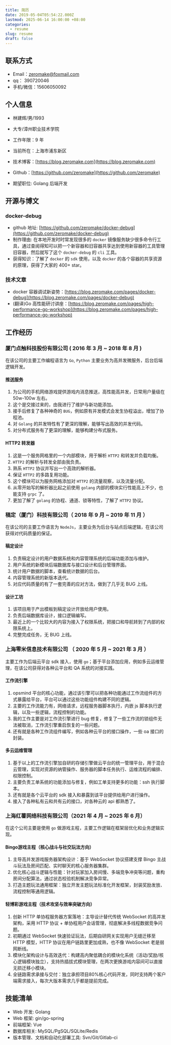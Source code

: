 ```yaml
---
title: 简历
date: 2019-05-04T05:54:22.000Z
lastmod: 2025-06-14 16:00:00 +08:00
categories:
  - resume
slug: resume
draft: false
---
```


## 联系方式

-   Email：zeromake@foxmail.com
-   qq： 390720046
-   手机/微信：15606050092

## 个人信息

-   林建辉/男/1993
-   大专/漳州职业技术学院
-   工作年限：9 年
-   当前所在：上海市浦东新区
-   技术博客：[https://blog.zeromake.com](https://blog.zeromake.com)
-   Github：[https://github.com/zeromake](https://github.com/zeromake)

-   期望职位: Golang 后端开发


## 开源与博文

### docker-debug

-   github 地址: [https://github.com/zeromake/docker-debug](https://github.com/zeromake/docker-debug)
-   制作理由: 在本地开发时时常发现很多的 `docker` 镜像服务缺少很多命令行工具，通过查阅得知可以把一个新容器和旧容器共享达到使用新容器的工具管理旧容器，然后就写了这个 `docker-debug` 的 `cli` 工具。
-   获得知识：了解了 `docker` 的 `sdk` 使用，以及 `docker` 的各个容器的共享资源的原理，获得了大家的 400+ star。

### 技术文章

-   docker 容器调试新姿势：[https://blog.zeromake.com/pages/docker-debug](https://blog.zeromake.com/pages/docker-debug)
-   (翻译)Go 高性能研讨讲座：[https://blog.zeromake.com/pages/high-performance-go-workshop](https://blog.zeromake.com/pages/high-performance-go-workshop)


## 工作经历

### 厦门点触科技股份有限公司 ( 2016 年 3 月 ~ 2018 年 8 月 )

在该公司的主要工作编程语言为 `Go`, `Python` 主要业务为高并发微服务，后台后端逻辑开发。


#### 推送服务

1. 为公司的手机网络游戏提供游戏内消息推送，高性能高并发，日常用户量级在 50w-100w 左右。
2. 这个是交接过来的，由我进行了维护与新功能添加。
3. 接手后修复了各种神奇的 `BUG`，例如原有并发模式会发生协程溢出，增加了协程池。
4. 对 `Golang` 的并发特性有了更深的理解，能够写出高效的并发代码。
6. 对分布式服务有了更深的理解，能够构建分布式服务。

#### HTTP2 转发器

1. 这是一个服务网格里的一个内部模块，用于解析 `HTTP2` 和转发并负载均衡。
2. `HTTP2` 的解析与转发全部由我负责。
3. 熟系 `HTTP2` 协议并写出一个高效的解析器。
4. 保证 `HTTP2` 的多路复用功能。
5. 这个模块可以为服务网格添加对 `HTTP2` 的流量观察，以及流量分配。
6. 从零开始写的解析器比起之前使用 `golang` 内部的模块实行性能高上不少，也能支持 `grpc` 了。
7. 更加了解了 `golang` 的协程、通道、锁等特性，了解了 `HTTP2` 协议。

### 稿定（厦门）科技有限公司（ 2018 年 9 月 ~ 2019 年 11 月 ）

在该公司的主要工作语言为 `NodeJs`，主要业务为后台与站点后端逻辑，在该公司获得对代码质量的保证。

#### 稿定设计

1. 负责稿定设计的用户数据系统和内容管理系统的后端功能添加与维护。
2. 用户系统的新模块后端数据库与接口设计和后台管理界面。
3. 统计用户数据的脚本，查看统计数据的后台。
4. 内容管理系统的新版本迭代。
5. 对应代码质量的有了一套完善的应对方法，做到了几乎无 BUG 上线。

#### 设计工坊

1. 该项目用于产出模板到稿定设计开放给用户使用。
2. 负责后端数据库设计，接口逻辑编写。
3. 最近上的一个比较大的内容为接入了权限系统，把接口和导航转到了内部的权限系统上。
4. 完整完成任务，无 BUG 上线。

### 上海零米信息技术有限公司 （ 2020 年 5 月 ~ 2021 年 3 月 ）

主要工作为后端云平台 sdk 接入，使用 `go`；基于平台添加应用，例如多云运维管理，在该公司获得对各种云平台和 QA 系统的对接实践。

#### 工作流引擎

1. opsmind 平台的核心功能，通过该引擎可以把各种功能通过工作流组件的方式暴露给平台，平台可以通过这些功能组件构建不同的逻辑。
2. 主要的工作流能力有，网络请求，远程服务器脚本执行，内嵌 js 脚本执行逻辑，以及一些逻辑，流程控制的功能。
3. 我的工作主要是对工作流引擎进行 bug 修复，修复了一些工作流的锁组件无法被取消，工作流引擎重启恢复的一些问题。
4. 还有就是各种工作流组件编写，例如各种云平台的接口操作，一些 oa 接口的封装。

#### 多云运维管理

1. 基于以上的工作流引擎加自研的存储引擎做云平台的统一管理平台，用于混合云管理，实现对资源的纳管操作、服务器的脚本任务执行、运维流程的编排、权限控制。
2. 主要负责工单系统的功能添加与修复，例如工单支持更多的功能：ssh 执行脚本。
3. 还有就是各个云平台的 sdk 接入和暴露到该平台提供给用户进行操作。
4. 接入了各种私有云和共有云的接口，对各种云的 api 都熟悉了。

### 上海红薯网络科技有限公司（2021 年 4 月 ~ 2025 年 6 月）

在这个公司主要是使用 `go` 做游戏主程，主要工作逻辑在框架层优化和业务逻辑实现。

#### Bingo游戏主程（核心战斗与社交玩法方向）

1. 主导高并发游戏服务器架构设计​​：基于 WebSocket 协议搭建支撑 Bingo 主战斗玩法及房间匹配、实时聊天的核心服务器集群。
2. ​优化核心战斗逻辑与性能​​：针对玩家加入房间慢、多端竞争冲突等问题，重构房间分配算法，通过状态校验机制解决竞争异常。
3. ​​打造主题玩法通用框架​​：独立开发主题玩法标准化开发框架，封装奖励发放、流程控制等通用逻辑。

#### 轻博彩游戏主程（技术攻坚与效率突破方向）

1. 创新 HTTP 单协程服务器方案落地​​：主导设计替代传统 WebSocket 的高并发架构，采用 HTTP 协议 + 单协程用户会话管理，彻底解决多线程数据竞争问题。
2. 初期通过 WebSocket 快速验证玩法，后期自研网关实现用户无缝迁移至 HTTP 模型，HTTP 协议在用户链路里更加成熟，也不像 WebSocket 老是弱网断线。
3. ​模块化架构设计与高效迭代​​：构建高内聚低耦合的模块化系统（活动/奖励/核心逻辑模块独立），支持热插拔式模块管理，在两次更换游戏内容间可以直接无损迁移小模块。
4. ​全链路需求承接与交付​​：独立承担项目80%核心代码开发，同时支持两个客户端需求接入，每次大版本需求几乎都是提前完成。

## 技能清单

-   Web 开发: Golang
-   Web 框架: gin/go-spring
-   前端框架: Vue
-   数据库相关: MySQL/PgSQL/SQLite/Redis
-   版本管理、文档和自动化部署工具: Svn/Git/Gitlab-ci
